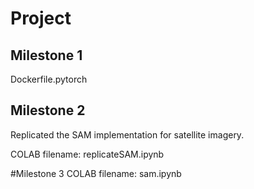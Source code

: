 # Project 
## Milestone 1
Dockerfile.pytorch
## Milestone 2
Replicated the SAM implementation for satellite imagery.

COLAB filename: replicateSAM.ipynb

#Milestone 3
COLAB filename: sam.ipynb
